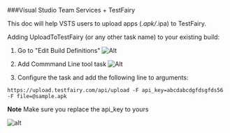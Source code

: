###Visual Studio Team Services + TestFairy

This doc will help VSTS users to upload apps (*.apk/*.ipa) to TestFairy.


Adding UploadToTestFairy (or any other task name) to your existing build:

1. Go to "Edit Build Definitions"
  ![Alt](https://github.com/testfairy/docs/blob/feat-vsts/img/integrations/vsts/Edit%20Build%20Definitions.png?raw=true)

2. Add Commmand Line tool task
  ![Alt](https://github.com/testfairy/docs/blob/feat-vsts/img/integrations/vsts/add%20command%20line%20task.png?raw=true)

3. Configure the task and add the following line to arguments:

```
https://upload.testfairy.com/api/upload -F api_key=abcdabcdgfdsgfds56 -F file=@sample.apk
```
**Note** Make sure you replace the api_key to yours

![alt](https://github.com/testfairy/docs/blob/feat-vsts/img/integrations/vsts/Configure%20the%20task.png?raw=true)
